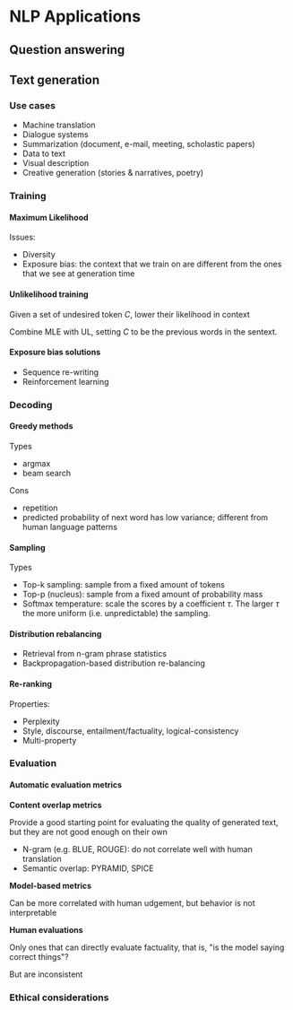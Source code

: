 # NLP Applications

## Question answering

## Text generation

### Use cases

- Machine translation
- Dialogue systems
- Summarization (document, e-mail, meeting, scholastic papers)
- Data to text
- Visual description
- Creative generation (stories & narratives, poetry)

### Training

#### Maximum Likelihood

Issues:
- Diversity
- Exposure bias: the context that we train on are different from the ones that we see at generation time

#### Unlikelihood training

Given a set of undesired token $C$, lower their likelihood in context

Combine MLE with UL, setting $C$ to be the previous words in the sentext.

#### Exposure bias solutions

- Sequence re-writing
- Reinforcement learning

### Decoding

#### Greedy methods

Types
- argmax
- beam search

Cons
- repetition
- predicted probability of next word has low variance; different from human language patterns


#### Sampling

Types 
- Top-k sampling: sample from a fixed amount of tokens
- Top-p (nucleus): sample from a fixed amount of probability mass
- Softmax temperature: scale the scores by a coefficient $\tau$. The larger $\tau$ the more uniform (i.e. unpredictable) the sampling.

#### Distribution rebalancing

- Retrieval from n-gram phrase statistics
- Backpropagation-based distribution re-balancing

#### Re-ranking

Properties:
- Perplexity
- Style, discourse, entailment/factuality, logical-consistency
- Multi-property

###  Evaluation

#### Automatic evaluation metrics

**Content overlap metrics**

Provide a good starting point for evaluating the quality of generated text, but they are not good enough on their own

- N-gram (e.g. BLUE, ROUGE): do not correlate well with human translation
- Semantic overlap: PYRAMID, SPICE
  
**Model-based metrics**

Can be more correlated with human udgement, but behavior is not interpretable

**Human evaluations**

Only ones that can directly evaluate factuality, that is, "is the model saying correct things"?

But are inconsistent

### Ethical considerations
